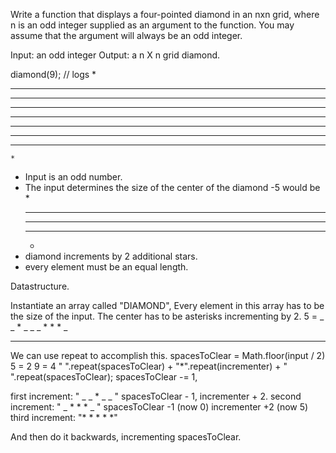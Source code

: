 Write a function that displays a four-pointed diamond in an nxn grid, where n is an odd integer supplied as an argument to the function. You may assume that the argument will always be an odd integer.

Input: an odd integer
Output: a n X n grid diamond.

diamond(9);
// logs
    *
   ***
  *****
 *******
*********
 *******
  *****
   ***
    *

  - Input is an odd number.
  - The input determines the size of the center of the diamond
   -5 would be 
      *
     ***
    *****
     ***
      *
  - diamond increments by 2 additional stars.
  - every element must be an equal length.



Datastructure. 

 Instantiate an array called "DIAMOND", 
 Every element in this array has to be the size of the input.
 The center has to be asterisks incrementing by 2. 
 5 = 
_ _ * _ _
_ * * * _
* * * * *

We can use repeat to accomplish this. 
spacesToClear = Math.floor(input / 2) 
5 = 2
9 = 4
" ".repeat(spacesToClear) + "*".repeat(incrementer) + " ".repeat(spacesToClear);
spacesToClear -= 1,

first increment:
" _ _ * _ _ "
spacesToClear - 1, 
incrementer + 2.
second increment: 
" _ * * * _ "
spacesToClear -1 (now 0)
incrementer +2 (now 5)
third increment: 
"* * * * *"

And then do it backwards, incrementing spacesToClear. 


 
  

